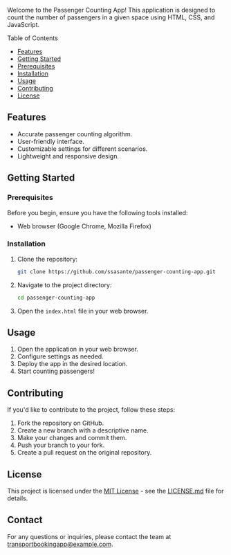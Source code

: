 Welcome to the Passenger Counting App! This application is designed to count the number of passengers in a given space using HTML, CSS, and JavaScript.

 Table of Contents
-  [Features](#features)
-  [Getting Started](#getting-started)
  -  [Prerequisites](#prerequisites)
   - [Installation](#installation)
 - [Usage](#usage)
 - [Contributing](#contributing)
 - [License](#license)

## Features

- Accurate passenger counting algorithm.
- User-friendly interface.
- Customizable settings for different scenarios.
- Lightweight and responsive design.

## Getting Started

### Prerequisites

Before you begin, ensure you have the following tools installed:

- Web browser (Google Chrome, Mozilla Firefox)

### Installation

1. Clone the repository:

    ```bash
    git clone https://github.com/ssasante/passenger-counting-app.git
    ```

2. Navigate to the project directory:

    ```bash
    cd passenger-counting-app
    ```

3. Open the `index.html` file in your web browser.

## Usage

1. Open the application in your web browser.
2. Configure settings as needed.
3. Deploy the app in the desired location.
4. Start counting passengers!

## Contributing

If you'd like to contribute to the project, follow these steps:

1. Fork the repository on GitHub.
2. Create a new branch with a descriptive name.
3. Make your changes and commit them.
4. Push your branch to your fork.
5. Create a pull request on the original repository.

## License

This project is licensed under the [MIT License](LICENSE.md) - see the [LICENSE.md](LICENSE.md) file for details.


## Contact

For any questions or inquiries, please contact the team at transportbookingapp@example.com.
